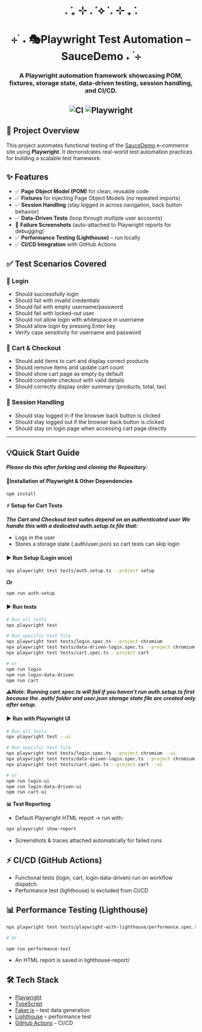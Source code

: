 <div align="center">

# . ݁₊ ⊹ . ݁ ⟡ ݁ . ⊹ ₊ ݁.
# ⊹ ࣪ ˖ 🎭Playwright Test Automation – SauceDemo ˖ ࣪ ⊹


### A Playwright automation framework showcasing **POM, fixtures, storage state, data-driven testing, session handling, and CI/CD**.
![CI](https://github.com/FAFernandez247/playwright-saucedemo-tests/actions/workflows/playwright.yml/badge.svg)
![Playwright](https://img.shields.io/badge/Tested%20with-Playwright-blue)
---
</div>

## 📌 Project Overview
This project automates functional testing of the [SauceDemo](https://www.saucedemo.com/) e-commerce site using **Playwright**. It demonstrates real-world test automation practices for building a scalable test framework.

## ✨ Features
- ✅ **Page Object Model (POM)** for clean, reusable code  
- ✅ **Fixtures** for injecting Page Object Models (no repeated imports)  
- ✅ **Session Handling** (stay logged in across navigation, back button behavior)  
- ✅ **Data-Driven Tests** (loop through multiple user accounts)  
- 📸 **Failure Screenshots** (auto-attached to Playwright reports for debugging)  
- ✅ **Performance Testing (Lighthouse)** – run locally  
- ✅ **CI/CD Integration** with GitHub Actions

## ✅ Test Scenarios Covered

### 🔑 Login
- Should successfully login  
- Should fail with invalid credentials  
- Should fail with empty username/password  
- Should fail with locked-out user  
- Should not allow login with whitespace in username  
- Should allow login by pressing Enter key  
- Verify case sensitivity for username and password  

### 🛒 Cart & Checkout
- Should add items to cart and display correct products  
- Should remove items and update cart count
- Should show cart page as empty by default  
- Should complete checkout with valid details  
- Should correctly display order summary (products, total, tax)  

### 🔄 Session Handling
- Should stay logged in if the browser back button is clicked
- Should stay logged out if the browser back button is clicked
- Should stay on login page when accessing cart page directly

---


## 💡Quick Start Guide
***Please do this after forking and cloning the Repository:***

#### 📜Installation of Playwright & Other Dependencies

```bash
npm install
```

**⚡ Setup for Cart Tests**

***The Cart and Checkout test suites depend on an authenticated user***
***We handle this with a dedicated auth.setup.ts file that:***
- Logs in the user
- Stores a storage state (.auth/user.json) so cart tests can skip login

#### ▶ Run Setup (Login once)
```bash
npx playwright test tests/auth.setup.ts --project setup
```
***Or***
```bash
npm run auth-setup
```

#### ▶ Run tests 
```bash
# Run all tests
npx playwright test

# Run specific test file
npx playwright test tests/login.spec.ts --project chromium
npx playwright test tests/data-driven-login.spec.ts --project chromium
npx playwright test tests/cart.spec.ts --project cart

# or
npm run login
npm run login-data-driven
npm run cart
```
***⚠️Note: Running cart.spec.ts will fail if you haven't run auth.setup.ts first because the .auth/ folder and user.json storage state file are created only after setup.***

#### ▶ Run with Playwright UI
```bash
# Run all tests
npx playwright test --ui

# Run specific test file
npx playwright test tests/login.spec.ts --project chromium --ui
npx playwright test tests/data-driven-login.spec.ts --project chromium --ui
npx playwright test tests/cart.spec.ts --project cart --ui

# or
npm run login-ui
npm run login-data-driven-ui
npm run cart-ui
```

**📊 Test Reporting**
- Default Playwright HTML report → run with:
```bash
npx playwright show-report
```
- Screenshots & traces attached automatically for failed runs

## ⚡ CI/CD (GitHub Actions)

- Functional tests (login, cart, login-data-driven) run on workflow dispatch.
- Performance test (lighthouse) is excluded from CI/CD

## 📊 Performance Testing (Lighthouse)
```bash
npx playwright test tests/playwright-with-lighthouse/performance.spec.ts --project chromium

# Or

npm run performance-test
```
- An HTML report is saved in lighthouse-report/

## 🛠️ Tech Stack
- [Playwright](https://playwright.dev/) 
- [TypeScript](https://www.typescriptlang.org/)
- [Faker.js](https://fakerjs.dev/) – test data generation
- [Lighthouse](https://github.com/GoogleChrome/lighthouse) – performance test  
- [GitHub Actions](https://github.com/features/actions) – CI/CD 
